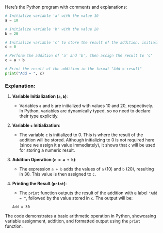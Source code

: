 Here’s the Python program with comments and explanations:

```python
# Initialize variable 'a' with the value 10
a = 10  

# Initialize variable 'b' with the value 20
b = 20  

# Initialize variable 'c' to store the result of the addition, initially set to 0
c = 0  

# Perform the addition of 'a' and 'b', then assign the result to 'c'
c = a + b  

# Print the result of the addition in the format "Add = result"
print("Add = ", c)  
```

### Explanation:

1. **Variable Initialization (`a`, `b`)**: 
   - Variables `a` and `b` are initialized with values 10 and 20, respectively. In Python, variables are dynamically typed, so no need to declare their type explicitly.

2. **Variable `c` Initialization**:
   - The variable `c` is initialized to 0. This is where the result of the addition will be stored. Although initializing to 0 is not required here (since we assign it a value immediately), it shows that `c` will be used for storing a numeric result.

3. **Addition Operation (`c = a + b`)**:
   - The expression `a + b` adds the values of `a` (10) and `b` (20), resulting in 30. This value is then assigned to `c`.

4. **Printing the Result (`print`)**:
   - The `print` function outputs the result of the addition with a label `"Add = "`, followed by the value stored in `c`. The output will be:  
   ```
   Add = 30
   ```

The code demonstrates a basic arithmetic operation in Python, showcasing variable assignment, addition, and formatted output using the `print` function.
